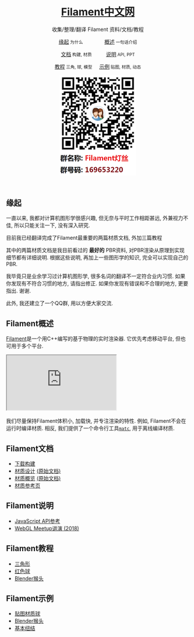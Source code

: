 <body><div class="wrapper">
	<header>
		<h1><a href="https://jerkwin.github.io/filamentcn/">Filament中文网</a></h1>
		<p>收集/整理/翻译 Filament 资料/文档/教程</p>
		<p class="view"><a href="#缘起">缘起</a><small> 为什么</small>&nbsp;&nbsp;&nbsp;&nbsp;&nbsp;&nbsp;&nbsp;&nbsp;&nbsp;&nbsp;&nbsp;&nbsp;&nbsp;&nbsp;
		<a href="#概述">概述</a><small> 一句话介绍</small></p>
		<p class="view"><a href="#文档">文档</a><small> 构建, 材质</small>&nbsp;&nbsp;&nbsp;&nbsp;&nbsp;&nbsp;&nbsp;&nbsp;&nbsp;
		<a href="#说明">说明</a><small> API, PPT</small></p>
		<p class="view"><a href="#教程">教程</a><small> 三角, 球, 模型</small>&nbsp;&nbsp;&nbsp;&nbsp;
		<a href="#示例">示例</a><small> 贴图, 材质, 动态</small></p>
		<p><img src="./jscss/二维码.png" alt=""></p>
	</header>

<h2 id="缘起">缘起</h2>

<p>一直以来, 我都对计算机图形学很感兴趣, 但无奈与平时工作相距甚远, 外兼视力不佳, 所以只能关注一下, 没有深入研究.</p>
<p>目前我已经翻译完成了Filament最重要的两篇材质文档, 外加三篇教程</p>
<p>其中的两篇材质文档是我目前看过的 <strong>最好的</strong> PBR资料, 对PBR渲染从原理到实现细节都有详细说明. 根据这些说明, 再加上一些图形学的知识, 完全可以实现自己的PBR.</p>
<p>我毕竟只是业余学习过计算机图形学, 很多名词的翻译不一定符合业内习惯. 如果你发现有不符合习惯的地方, 请指出修正. 如果你发现有错误和不合理的地方, 更要指出. 谢谢.</p>
<p>此外, 我还建立了一个QQ群, 用以方便大家交流.</p>

<h2 id="概述">Filament概述</h2></p>

<p><a href="https://github.com/google/filament">Filament</a>是一个用C++编写的基于物理的实时渲染器. 它优先考虑移动平台, 但也可用于多个平台.</p>
<p><iframe src="https://google.github.io/filament/webgl/demo_suzanne.html"></iframe></p>
<p>我们尽量保持Filament体积小, 加载快, 并专注渲染的特性. 例如, Filament不会在运行时编译材质. 相反, 我们提供了一个命令行工具<a href="https://github.com/google/filament/tree/master/tools/matc"><code>matc</code></a>, 用于离线编译材质.</p>

<h2 id="文档">Filament文档</h2>

<ul class="incremental">
<li><a href="">下载构建</a></li>
<li><a href="Filament.md.html">材质设计</a> <a href="https://google.github.io/filament/Filament.md.html">(原始文档)</a></li>
<li><a href="filamentcn//Materials.md.html">材质概览</a> <a href="https://google.github.io/filament/Materials.md.html">(原始文档)</a></li>
<li><a href="Material_Properties.pdf">材质参考页</a>
</li>
</ul>

<h2 id="说明">Filament说明</h2>

<ul class="incremental">
<li><a href="">JavaScript API参考</a></li>
<li><a href="">WebGL Meetup讲演 (2018)</a></li>
</li>
</ul>

<h2 id="教程">Filament教程</h2>
<ul class="incremental">
<li><a href="">三角形</a></li>
<li><a href="">红色球</a></li>
<li><a href="">Blender猴头</a></li>
</ul>

<h2 id="示例">Filament示例</h2>
<ul class="incremental">
<li><a href="">贴图材质球</a></li>
<li><a href="">Blender猴头</a></li>
<li><a href="">基本纽结</a></li>
</ul>

</div></body>